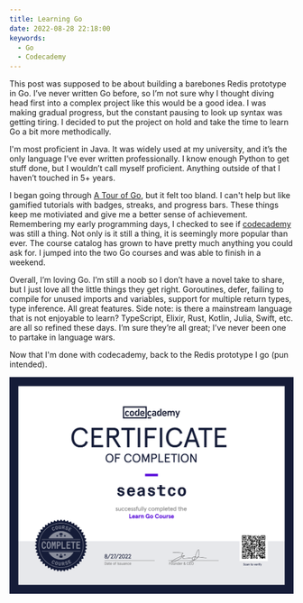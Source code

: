 ```yaml
---
title: Learning Go
date: 2022-08-28 22:18:00
keywords:
  - Go
  - Codecademy 
---
```


This post was supposed to be about building a barebones Redis prototype in Go. I’ve never written Go before, so I’m not 
sure why I thought diving head first into a complex project like this would be a good idea. I was making gradual progress, 
but the constant pausing to look up syntax was getting tiring. I decided to put the project on hold and take the time to 
learn Go a bit more methodically. 

I'm most proficient in Java. It was widely used at my university, and it’s the only language I’ve ever written 
professionally. I know enough Python to get stuff done, but I wouldn’t call myself proficient. Anything outside of that 
I haven’t touched in 5+ years.

I began going through [A Tour of Go](https://go.dev/tour/list), but it felt too bland. I can't help but like gamified 
tutorials with badges, streaks, and progress bars. These things keep me motiviated and give me a better sense of 
achievement. Remembering my early programming days, I checked to see if [codecademy](https://www.codecademy.com) was 
still a thing. Not only is it still a thing, it is seemingly more popular than ever. The course catalog has grown to 
have pretty much anything you could ask for. I jumped into the two Go courses and was able to finish in a weekend.

Overall, I’m loving Go. I’m still a noob so I don’t have a novel take to share, but I just love all the little things 
they get right. Goroutines, defer, failing to compile for unused imports and variables, support for multiple return 
types, type inference. All great features. Side note: is there a mainstream language that is not enjoyable to learn? 
TypeScript, Elixir, Rust, Kotlin, Julia, Swift, etc. are all so refined these days. I’m sure they’re all great; I’ve 
never been one to partake in language wars.

Now that I'm done with codecademy, back to the Redis prototype I go (pun intended).

![Certificate](images/learning-go-certificate.png)
